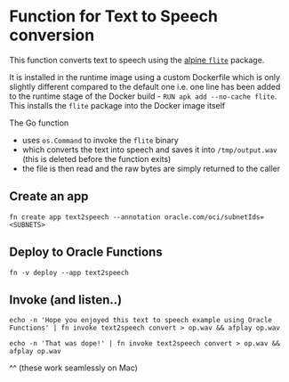 # Function for Text to Speech conversion

This function converts text to speech using the [alpine `flite`](https://pkgs.alpinelinux.org/package/v3.8/main/x86_64/flite) package. 

It is installed in the runtime image using a custom Dockerfile which is only slightly different compared to the default one i.e. one line has been added to the runtime stage of the Docker build - `RUN apk add --no-cache flite`. This installs the `flite` package into the Docker image itself

The Go function 
- uses `os.Command` to invoke the `flite` binary
- which converts the text into speech and saves it into `/tmp/output.wav` (this is deleted before the function exits)
- the file is then read and the raw bytes are simply returned to the caller

## Create an app

`fn create app text2speech --annotation oracle.com/oci/subnetIds=<SUBNETS>`

## Deploy to Oracle Functions

`fn -v deploy --app text2speech`

## Invoke (and listen..)

`echo -n 'Hope you enjoyed this text to speech example using Oracle Functions' | fn invoke text2speech convert > op.wav && afplay op.wav` 

`echo -n 'That was dope!' | fn invoke text2speech convert > op.wav && afplay op.wav` 

^^ (these work seamlessly on Mac)
